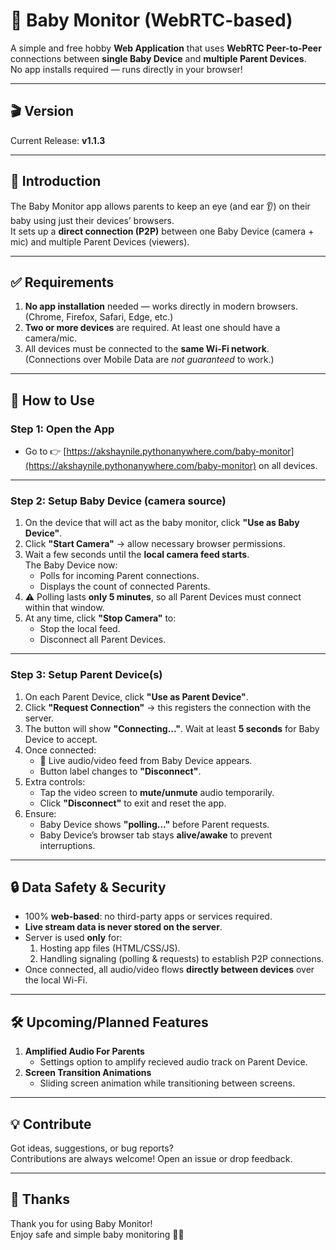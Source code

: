# 👶 Baby Monitor (WebRTC-based)
A simple and free hobby **Web Application** that uses **WebRTC Peer-to-Peer** connections between **single Baby Device** and **multiple Parent Devices**.  
No app installs required — runs directly in your browser!

---

## 🎬 Version
Current Release: **v1.1.3**

---

## 📌 Introduction
The Baby Monitor app allows parents to keep an eye (and ear 👂) on their baby using just their devices’ browsers.  
It sets up a **direct connection (P2P)** between one Baby Device (camera + mic) and multiple Parent Devices (viewers).

---

## ✅ Requirements
1. **No app installation** needed — works directly in modern browsers.  
   (Chrome, Firefox, Safari, Edge, etc.)
2. **Two or more devices** are required. At least one should have a camera/mic.  
3. All devices must be connected to the **same Wi-Fi network**.  
   (Connections over Mobile Data are *not guaranteed* to work.)

---

## 🚀 How to Use

### Step 1: Open the App
- Go to 👉 [https://akshaynile.pythonanywhere.com/baby-monitor](https://akshaynile.pythonanywhere.com/baby-monitor) on all devices.

---

### Step 2: Setup Baby Device (camera source)
1. On the device that will act as the baby monitor, click **"Use as Baby Device"**.
2. Click **"Start Camera"** → allow necessary browser permissions.
3. Wait a few seconds until the **local camera feed starts**.  
   The Baby Device now:
   - Polls for incoming Parent connections.
   - Displays the count of connected Parents.
4. ⚠️ Polling lasts **only 5 minutes**, so all Parent Devices must connect within that window.
5. At any time, click **"Stop Camera"** to:
   - Stop the local feed.
   - Disconnect all Parent Devices.

---

### Step 3: Setup Parent Device(s)
1. On each Parent Device, click **"Use as Parent Device"**.
2. Click **"Request Connection"** → this registers the connection with the server.
3. The button will show **"Connecting..."**. Wait at least **5 seconds** for Baby Device to accept.
4. Once connected:
   - 🎥 Live audio/video feed from Baby Device appears.
   - Button label changes to **"Disconnect"**.
5. Extra controls:
   - Tap the video screen to **mute/unmute** audio temporarily.
   - Click **"Disconnect"** to exit and reset the app.
6. Ensure:
   - Baby Device shows **"polling..."** before Parent requests.
   - Baby Device’s browser tab stays **alive/awake** to prevent interruptions.

---

## 🔒 Data Safety & Security
- 100% **web-based**: no third-party apps or services required.
- **Live stream data is never stored on the server**.  
- Server is used **only** for:
  1. Hosting app files (HTML/CSS/JS).  
  2. Handling signaling (polling & requests) to establish P2P connections.  
- Once connected, all audio/video flows **directly between devices** over the local Wi-Fi.

---

## 🛠 Upcoming/Planned Features
1. **Amplified Audio For Parents**  
   - Settings option to amplify recieved audio track on Parent Device.  
2. **Screen Transition Animations**  
   - Sliding screen animation while transitioning between screens.

---

## 💡 Contribute
Got ideas, suggestions, or bug reports?  
Contributions are always welcome! Open an issue or drop feedback.

---

## 🙏 Thanks
Thank you for using Baby Monitor!  
Enjoy safe and simple baby monitoring 👶🎥